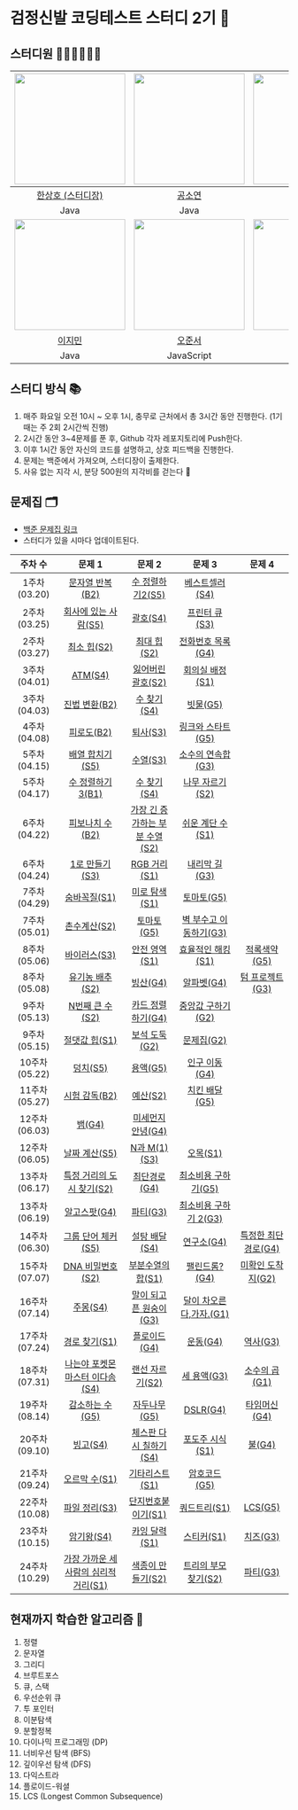 # 검정신발 코딩테스트 스터디 2기 🚀

## 스터디원 🧑🏻‍💻👩🏻‍💻

|<img src="https://github.com/bbbang105.png" width="200" height="200" />|<img src="https://github.com/Kong-E.png" width="200" height="200" />|<img src="https://github.com/bin-pro.png" width="200" height="200" />|
|:---:|:---:|:---:|
|[한상호 (스터디장)](https://github.com/bbbang105)|[공소연](https://github.com/Kong-E)|[이수빈](https://github.com/bin-pro)|
|Java|Java|Java|
|<img src="https://github.com/g2Min.png" width="200" height="200" />|<img src="https://github.com/asheroh.png" width="200" height="200" />|<img src="https://github.com/BoyoungH.png" width="200" height="200" />|
|[이지민](https://github.com/g2Min)|[오준서](https://github.com/asheroh)|[홍보영](https://github.com/BoyoungH)|
|Java|JavaScript|Java|

## 스터디 방식 📚
1. 매주 화요일 오전 10시 ~ 오후 1시, 충무로 근처에서 총 3시간 동안 진행한다. (1기 때는 주 2회 2시간씩 진행)
2. 2시간 동안 3~4문제를 푼 후, Github 각자 레포지토리에 Push한다.
3. 이후 1시간 동안 자신의 코드를 설명하고, 상호 피드백을 진행한다.
4. 문제는 백준에서 가져오며, 스터디장이 출제한다.
5. 사유 없는 지각 시, 분당 500원의 지각비를 걷는다 🤑

## 문제집 🗂️
- [백준 문제집 링크](https://www.acmicpc.net/group/workbook/20447)
- 스터디가 있을 시마다 업데이트된다.

|주차 수|문제 1|문제 2|문제 3|문제 4|
|:---:|:---:|:---:|:---:|:---:|
|1주차 (03.20)|[문자열 반복(B2)](https://www.acmicpc.net/problem/2675)|[수 정렬하기2(S5)](https://www.acmicpc.net/problem/2751)|[베스트셀러(S4)](https://www.acmicpc.net/problem/1302)||
|2주차 (03.25)|[회사에 있는 사람(S5)](https://www.acmicpc.net/problem/7785)|[괄호(S4)](https://www.acmicpc.net/problem/9012)|[프린터 큐(S3)](https://www.acmicpc.net/problem/1966)||
|2주차 (03.27)|[최소 힙(S2)](https://www.acmicpc.net/problem/1927)|[최대 힙(S2)](https://www.acmicpc.net/problem/11279)|[전화번호 목록(G4)](https://www.acmicpc.net/problem/5052)||
|3주차 (04.01)|[ATM(S4)](https://www.acmicpc.net/problem/11399)|[잃어버린 괄호(S2)](https://www.acmicpc.net/problem/1541)|[회의실 배정(S1)](https://www.acmicpc.net/problem/1931)||
|3주차 (04.03)|[진법 변환(B2)](https://www.acmicpc.net/problem/2745)|[수 찾기(S4)](https://www.acmicpc.net/problem/1920)|[빗물(G5)](https://www.acmicpc.net/problem/14719)||
|4주차 (04.08)|[피로도(B2)](https://www.acmicpc.net/problem/22864)|[퇴사(S3)](https://www.acmicpc.net/problem/14501)|[링크와 스타트(G5)](https://www.acmicpc.net/problem/15661)||
|5주차 (04.15)|[배열 합치기(S5)](https://www.acmicpc.net/problem/11728)|[수열(S3)](https://www.acmicpc.net/problem/2559)|[소수의 연속합(G3)](https://www.acmicpc.net/problem/1644)||
|5주차 (04.17)|[수 정렬하기3(B1)](https://www.acmicpc.net/problem/10989)|[수 찾기(S4)](https://www.acmicpc.net/problem/1920)|[나무 자르기(S2)](https://www.acmicpc.net/problem/2805)||
|6주차 (04.22)|[피보나치 수(B2)](https://www.acmicpc.net/problem/2747)|[가장 긴 증가하는 부분 수열(S2)](https://www.acmicpc.net/problem/11053)|[쉬운 계단 수(S1)](https://www.acmicpc.net/problem/10844)||
|6주차 (04.24)|[1로 만들기(S3)](https://www.acmicpc.net/problem/1463)|[RGB 거리(S1)](https://www.acmicpc.net/problem/1149)|[내리막 길(G3)](https://www.acmicpc.net/problem/1520)||
|7주차 (04.29)|[숨바꼭질(S1)](https://www.acmicpc.net/problem/1697)|[미로 탐색(S1)](https://www.acmicpc.net/problem/2178)|[토마토(G5)](https://www.acmicpc.net/problem/7576)||
|7주차 (05.01)|[촌수계산(S2)](https://www.acmicpc.net/problem/2644)|[토마토(G5)](https://www.acmicpc.net/problem/7569)|[벽 부수고 이동하기(G3)](https://www.acmicpc.net/problem/2206)||
|8주차 (05.06)|[바이러스(S3)](https://www.acmicpc.net/problem/2606)|[안전 영역(S1)](https://www.acmicpc.net/problem/2468)|[효율적인 해킹(S1)](https://www.acmicpc.net/problem/1325)|[적록색약(G5)](https://www.acmicpc.net/problem/1325)|
|8주차 (05.08)|[유기농 배추(S2)](https://www.acmicpc.net/problem/1012)|[빙산(G4)](https://www.acmicpc.net/problem/2573)|[알파벳(G4)](https://www.acmicpc.net/problem/1987)|[텀 프로젝트(G3)](https://www.acmicpc.net/problem/9466)|
|9주차 (05.13)|[N번째 큰 수(S2)](https://www.acmicpc.net/problem/2057)|[카드 정렬하기(G4)](https://www.acmicpc.net/problem/1715)|[중앙값 구하기(G2)](https://www.acmicpc.net/problem/2696)||
|9주차 (05.15)|[절댓값 힙(S1)](https://www.acmicpc.net/problem/11286)|[보석 도둑(G2)](https://www.acmicpc.net/problem/1202)|[문제집(G2)](https://www.acmicpc.net/problem/1766)||
|10주차 (05.22)|[덩치(S5)](https://www.acmicpc.net/problem/7568)|[용액(G5)](https://www.acmicpc.net/problem/2467)|[인구 이동(G4)](https://www.acmicpc.net/problem/16234)||
|11주차 (05.27)|[시험 감독(B2)](https://www.acmicpc.net/problem/13458)|[예산(S2)](https://www.acmicpc.net/problem/2512)|[치킨 배달(G5)](https://www.acmicpc.net/problem/15686)||
|12주차 (06.03)|[뱀(G4)](https://www.acmicpc.net/problem/3190)|[미세먼지 안녕(G4)](https://www.acmicpc.net/problem/17144)|||
|12주차 (06.05)|[날짜 계산(S5)](https://www.acmicpc.net/problem/1476)|[N과 M(1)(S3)](https://www.acmicpc.net/problem/15649)|[오목(S1)](https://www.acmicpc.net/problem/2615)||
|13주차 (06.17)|[특정 거리의 도시 찾기(S2)](https://www.acmicpc.net/problem/18352)|[최단경로(G4)](https://www.acmicpc.net/problem/1753)|[최소비용 구하기(G5)](https://www.acmicpc.net/problem/1916)||
|13주차 (06.19)|[알고스팟(G4)](https://www.acmicpc.net/problem/1261)|[파티(G3)](https://www.acmicpc.net/problem/1238)|[최소비용 구하기 2(G3)](https://www.acmicpc.net/problem/11779)||
|14주차 (06.30)|[그룹 단어 체커(S5)](https://www.acmicpc.net/problem/1316)|[설탕 배달(S4)](https://www.acmicpc.net/problem/2839)|[연구소(G4)](https://www.acmicpc.net/problem/14502)|[특정한 최단 경로(G4)](https://www.acmicpc.net/problem/1504)|
|15주차 (07.07)|[DNA 비밀번호(S2)](https://www.acmicpc.net/problem/12891)|[부분수열의 합(S1)](https://www.acmicpc.net/problem/14225)|[팰린드롬?(G4)](https://www.acmicpc.net/problem/10942)|[미확인 도착지(G2)](https://www.acmicpc.net/problem/9370)|
|16주차 (07.14)|[주몽(S4)](https://www.acmicpc.net/problem/1940)|[말이 되고픈 원숭이(G3)](https://www.acmicpc.net/problem/1600)|[달이 차오른다,가자.(G1)](https://www.acmicpc.net/problem/1194)||
|17주차 (07.24)|[경로 찾기(S1)](https://www.acmicpc.net/problem/11403)|[플로이드(G4)](https://www.acmicpc.net/problem/11404)|[운동(G4)](https://www.acmicpc.net/problem/1956)|[역사(G3)](https://www.acmicpc.net/problem/1613)|
|18주차 (07.31)|[나는야 포켓몬 마스터 이다솜(S4)](https://www.acmicpc.net/problem/1620)|[랜선 자르기(S2)](https://www.acmicpc.net/problem/1654)|[세 용액(G3)](https://www.acmicpc.net/problem/2473)|[소수의 곱(G1)](https://www.acmicpc.net/problem/2014)|
|19주차 (08.14)|[감소하는 수(G5)](https://www.acmicpc.net/problem/1038)|[자두나무(G5)](https://www.acmicpc.net/problem/2240)|[DSLR(G4)](https://www.acmicpc.net/problem/9019)|[타임머신(G4)](https://www.acmicpc.net/problem/11657)|
|20주차 (09.10)|[빙고(S4)](https://www.acmicpc.net/problem/2578)|[체스판 다시 칠하기(S4)](https://www.acmicpc.net/problem/1018)|[포도주 시식(S1)](https://www.acmicpc.net/problem/2156)|[불(G4)](https://www.acmicpc.net/problem/5427)|
|21주차 (09.24)|[오르막 수(S1)](https://www.acmicpc.net/problem/11057)|[기타리스트(S1)](https://www.acmicpc.net/problem/1495)|[암호코드(G5)](https://www.acmicpc.net/problem/2011)||
|22주차 (10.08)|[파일 정리(S3)](https://www.acmicpc.net/problem/20291)|[단지번호붙이기(S1)](https://www.acmicpc.net/problem/2667)|[쿼드트리(S1)](https://www.acmicpc.net/problem/1992)|[LCS(G5)](https://www.acmicpc.net/problem/9251)|
|23주차 (10.15)|[암기왕(S4)](https://www.acmicpc.net/problem/2776)|[카잉 달력(S1)](https://www.acmicpc.net/problem/6064)|[스티커(S1)](https://www.acmicpc.net/problem/9465)|[치즈(G3)](https://www.acmicpc.net/problem/2638)|
|24주차 (10.29)|[가장 가까운 세 사람의 심리적 거리(S1)](https://www.acmicpc.net/problem/20529)|[색종이 만들기(S2)](https://www.acmicpc.net/problem/2630)|[트리의 부모 찾기(S2)](https://www.acmicpc.net/problem/11725)|[파티(G3)](https://www.acmicpc.net/problem/1238)|

## 현재까지 학습한 알고리즘 🧐
1. 정렬
2. 문자열
3. 그리디
4. 브루트포스
5. 큐, 스택
6. 우선순위 큐
7. 투 포인터
8. 이분탐색
9. 분할정복
10. 다이나믹 프로그래밍 (DP)
11. 너비우선 탐색 (BFS)
12. 깊이우선 탐색 (DFS)
13. 다익스트라
14. 플로이드-워셜
15. LCS (Longest Common Subsequence) 
